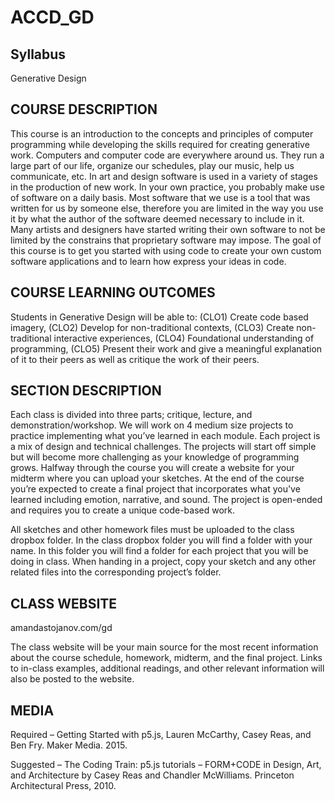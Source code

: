 # ACCD_GD

## Syllabus

Generative Design


## COURSE DESCRIPTION
This course is an introduction to the concepts and principles of computer programming while developing the skills required for creating generative work. Computers and computer code are everywhere around us. They run a large part of our life, organize our schedules, play our music, help us communicate, etc. In art and design software is used in a variety of stages in the production of new work. In your own practice, you probably make use of software on a daily basis. Most software that we use is a tool that was written for us by someone else, therefore you are limited in the way you use it by what the author of the software deemed necessary to include in it. Many artists and designers have started writing their own software to not be limited by the constrains that proprietary software may impose. The goal of this course is to get you started with using code to create your own custom software applications and to learn how express your ideas in code.

## COURSE LEARNING OUTCOMES
Students in Generative Design will be able to: (CLO1) Create code based imagery, (CLO2) Develop for non-traditional contexts, (CLO3) Create non-traditional interactive experiences, (CLO4) Foundational understanding of programming, (CLO5) Present their work and give a meaningful explanation of it to their peers as well as critique the work of their peers.

## SECTION DESCRIPTION
Each class is divided into three parts; critique, lecture, and demonstration/workshop. We will work on 4 medium size projects to practice implementing what you’ve learned in each module. Each project is a mix of design and technical challenges. The projects will start off simple but will become more challenging as your knowledge of programming grows. Halfway through the course you will create a website for your midterm where you can upload your sketches. At the end of the course you’re expected to create a final project that incorporates what you've learned including emotion, narrative, and sound. The project is open-ended and requires you to create a unique code-based work.

All sketches and other homework files must be uploaded to the class dropbox folder. In the class dropbox folder you will find a folder with your name. In this folder you will find a folder for each project that you will be doing in class. When handing in a project, copy your sketch and any other related files into the corresponding project’s folder.

## CLASS WEBSITE
amandastojanov.com/gd

The class website will be your main source for the most recent information about the course schedule, homework, midterm, and the final project. Links to in-class examples, additional readings, and other relevant information will also be posted to the website.

## MEDIA
Required
– Getting Started with p5.js, Lauren McCarthy, Casey Reas, and Ben Fry. Maker Media. 2015.

Suggested
– The Coding Train: p5.js tutorials
– FORM+CODE in Design, Art, and Architecture by Casey Reas and Chandler McWilliams. Princeton Architectural Press, 2010.

